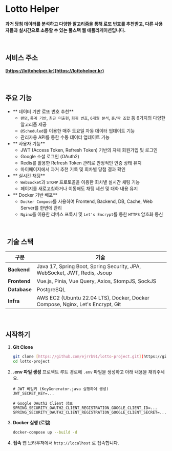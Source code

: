 # Lotto Helper

**과거 당첨 데이터를 분석하고 다양한 알고리즘을 통해 로또 번호를 추천받고, 다른 사용자들과 실시간으로 소통할 수 있는 풀스택 웹 애플리케이션입니다.**

<br/>

## 서비스 주소

**[https://lottohelper.kr](https://lottohelper.kr)**

<br/>

## 주요 기능

- ** 데이터 기반 로또 번호 추천**
    - `랜덤`, `통계 기반`, `최근 미출현`, `희귀 번호`, `6개월 분석`, `홀/짝 조합` 등 6가지의 다양한 알고리즘 제공
    - `@Scheduled`를 이용한 매주 토요일 자동 데이터 업데이트 기능
    - 관리자용 API를 통한 수동 데이터 업데이트 기능
- ** 사용자 기능**
    - JWT (Access Token, Refresh Token) 기반의 자체 회원가입 및 로그인
    - Google 소셜 로그인 (OAuth2)
    - Redis를 활용한 Refresh Token 관리로 안정적인 인증 상태 유지
    - 마이페이지에서 과거 추천 기록 및 회차별 당첨 결과 확인
- ** 실시간 채팅**
    - `WebSocket`과 `STOMP` 프로토콜을 이용한 회차별 실시간 채팅 기능
    - 페이지를 새로고침하거나 이동해도 채팅 세션 및 대화 내용 유지
- ** Docker 기반 배포**
    - `Docker Compose`를 사용하여 Frontend, Backend, DB, Cache, Web Server를 한번에 관리
    - `Nginx`를 이용한 리버스 프록시 및 `Let's Encrypt`를 통한 `HTTPS` 암호화 통신

<br/>

## ️ 기술 스택

| 구분         | 기술                                                                            |
| ------------ | ------------------------------------------------------------------------------- |
| **Backend** | Java 17, Spring Boot, Spring Security, JPA, WebSocket, JWT, Redis, Jsoup        |
| **Frontend** | Vue.js, Pinia, Vue Query, Axios, StompJS, SockJS                                |
| **Database** | PostgreSQL                                                                      |
| **Infra** | AWS EC2 (Ubuntu 22.04 LTS), Docker, Docker Compose, Nginx, Let's Encrypt, Git     |

<br/>

## 시작하기

1. **Git Clone**
   ```bash
   git clone [https://github.com/ejrrb91/lotto-project.git](https://github.com/ejrrb91/lotto-project.git)
   cd lotto-project
   ```

2. **.env 파일 생성**
   프로젝트 루트 경로에 `.env` 파일을 생성하고 아래 내용을 채워주세요.
   ```
   # JWT 비밀키 (KeyGenerator.java 실행하여 생성)
   JWT_SECRET_KEY=...

   # Google OAuth2 Client 정보
   SPRING_SECURITY_OAUTH2_CLIENT_REGISTRATION_GOOGLE_CLIENT_ID=...
   SPRING_SECURITY_OAUTH2_CLIENT_REGISTRATION_GOOGLE_CLIENT_SECRET=...
   ```

3. **Docker 실행 (로컬)**
   ```bash
   docker-compose up --build -d
   ```

4. **접속**
   웹 브라우저에서 `http://localhost` 로 접속합니다.
